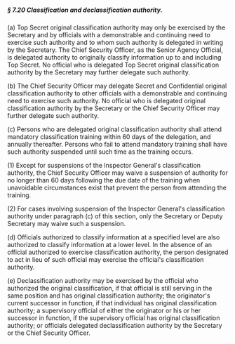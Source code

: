 ##### § 7.20 Classification and declassification authority. #####

(a) Top Secret original classification authority may only be exercised by the Secretary and by officials with a demonstrable and continuing need to exercise such authority and to whom such authority is delegated in writing by the Secretary. The Chief Security Officer, as the Senior Agency Official, is delegated authority to originally classify information up to and including Top Secret. No official who is delegated Top Secret original classification authority by the Secretary may further delegate such authority.

(b) The Chief Security Officer may delegate Secret and Confidential original classification authority to other officials with a demonstrable and continuing need to exercise such authority. No official who is delegated original classification authority by the Secretary or the Chief Security Officer may further delegate such authority.

(c) Persons who are delegated original classification authority shall attend mandatory classification training within 60 days of the delegation, and annually thereafter. Persons who fail to attend mandatory training shall have such authority suspended until such time as the training occurs.

(1) Except for suspensions of the Inspector General's classification authority, the Chief Security Officer may waive a suspension of authority for no longer than 60 days following the due date of the training when unavoidable circumstances exist that prevent the person from attending the training.

(2) For cases involving suspension of the Inspector General's classification authority under paragraph (c) of this section, only the Secretary or Deputy Secretary may waive such a suspension.

(d) Officials authorized to classify information at a specified level are also authorized to classify information at a lower level. In the absence of an official authorized to exercise classification authority, the person designated to act in lieu of such official may exercise the official's classification authority.

(e) Declassification authority may be exercised by the official who authorized the original classification, if that official is still serving in the same position and has original classification authority; the originator's current successor in function, if that individual has original classification authority; a supervisory official of either the originator or his or her successor in function, if the supervisory official has original classification authority; or officials delegated declassification authority by the Secretary or the Chief Security Officer.